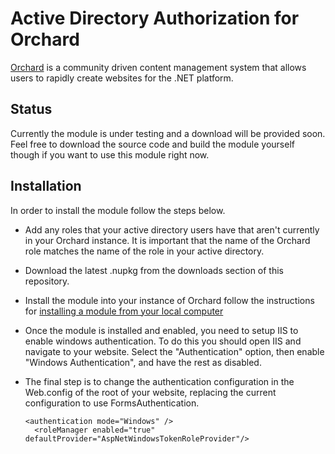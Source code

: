 # Active Directory Authorization for Orchard

[Orchard](http://www.orchardproject.net/) is a community driven content management system that allows users to rapidly create websites for the .NET platform.

## Status

Currently the module is under testing and a download will be provided soon. Feel free to download the source code and build the module yourself though if you want to use this module right now.

## Installation

In order to install the module follow the steps below.

* Add any roles that your active directory users have that aren't currently in your Orchard instance. It is important that the name of the Orchard role matches the name of the role in your active directory.

* Download the latest .nupkg from the downloads section of this repository.

* Install the module into your instance of Orchard follow the instructions for [installing a module from your local computer](https://github.com/OrchardCMS/OrchardDoc/blob/master/Documentation/Installing-and-upgrading-modules.markdown#installing-a-module-from-your-local-computer)

* Once the module is installed and enabled, you need to setup IIS to enable windows authentication.
	To do this you should open IIS and navigate to your website. Select the "Authentication" option, then enable "Windows Authentication", and have the rest as disabled.

* The final step is to change the authentication configuration in the Web.config of the root of your website, replacing the current configuration to use FormsAuthentication.
	<pre><code>&lt;authentication mode="Windows" /&gt;
	&lt;roleManager enabled="true" defaultProvider="AspNetWindowsTokenRoleProvider"/&gt;
	</code></pre>


